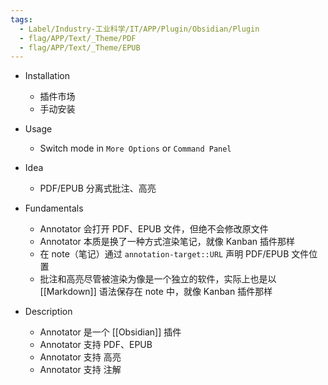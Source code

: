 ```yaml
---
tags:
  - Label/Industry-工业科学/IT/APP/Plugin/Obsidian/Plugin
  - flag/APP/Text/_Theme/PDF
  - flag/APP/Text/_Theme/EPUB
---
```


- Installation
    - 插件市场
    - 手动安装

- Usage
    - Switch mode in `More Options` or `Command Panel`

- Idea
    - PDF/EPUB 分离式批注、高亮

- Fundamentals
    - Annotator 会打开 PDF、EPUB 文件，但绝不会修改原文件
    - Annotator 本质是换了一种方式渲染笔记，就像 Kanban 插件那样
    - 在 note（笔记）通过 `annotation-target::URL` 声明 PDF/EPUB 文件位置
    - 批注和高亮尽管被渲染为像是一个独立的软件，实际上也是以 [[Markdown]] 语法保存在 note 中，就像 Kanban 插件那样

- Description
    - Annotator 是一个 [[Obsidian]] 插件
    - Annotator 支持 PDF、EPUB
    - Annotator 支持 高亮
    - Annotator 支持 注解
